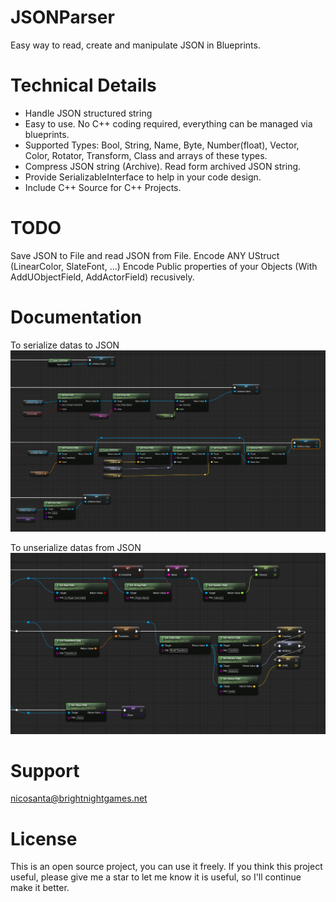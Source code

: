 # JSONParser

Easy way to read, create and manipulate JSON in Blueprints.

# Technical Details

* Handle JSON structured string
* Easy to use. No C++ coding required, everything can be managed via blueprints.
* Supported Types: Bool, String, Name, Byte, Number(float), Vector, Color, Rotator, Transform, Class and arrays of these types.
* Compress JSON string (Archive). Read form archived JSON string.
* Provide SerializableInterface to help in your code design.
* Include C++ Source for C++ Projects.

# TODO
Save JSON to File and read JSON from File.
Encode ANY UStruct (LinearColor, SlateFont, ...)
Encode Public properties of your Objects (With AddUObjectField, AddActorField) recusively.

# Documentation
To serialize datas to JSON
![Alt serialize](Docs/serialize.png?raw=true "Serialize")

To unserialize datas from JSON
![unserialize](Docs/unserialize.png?raw=true "Unserialize")

# Support
nicosanta@brightnightgames.net

# License

This is an open source project, you can use it freely. If you think this project useful, please give me a star to let me know it is useful, so I'll continue make it better.
